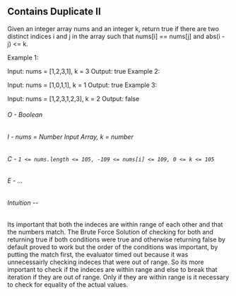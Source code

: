 ## Contains Duplicate II

<!-- https://leetcode.com/problems/contains-duplicate-ii/ -->
<!-- LeetCode 219 -->

Given an integer array nums and an integer k, return true if there are two distinct indices i and j in the array such that nums[i] == nums[j] and abs(i - j) <= k.

Example 1:

Input: nums = [1,2,3,1], k = 3
Output: true
Example 2:

Input: nums = [1,0,1,1], k = 1
Output: true
Example 3:

Input: nums = [1,2,3,1,2,3], k = 2
Output: false

###### O - Boolean

###### I - nums = Number Input Array, k = number

###### C - `1 <= nums.length <= 105, -109 <= nums[i] <= 109, 0 <= k <= 105`

###### E - ...

###### Intuition --

Its important that both the indeces are within range of each other and that the numbers match. The Brute Force Solution of checking for both and returning true if both conditions were true and otherwise returning false by default proved to work but the order of the conditions was important, by putting the match first, the evaluator timed out because it was unnecessairly checking indeces that were out of range. So its more important to check if the indeces are within range and else to break that iteration if they are out of range. Only if they are within range is it necessary to check for equality of the actual values.
